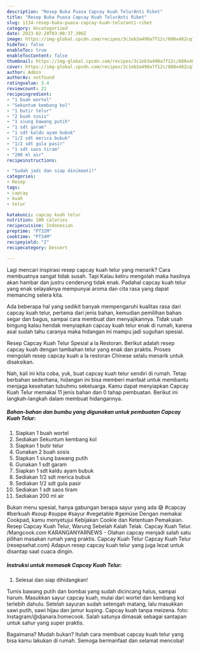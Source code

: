 ```yaml
---
description: "Resep Buka Puasa Capcay Kuah TelurAnti Ribet"
title: "Resep Buka Puasa Capcay Kuah TelurAnti Ribet"
slug: 1134-resep-buka-puasa-capcay-kuah-teluranti-ribet
category: Uncategorized
date: 2023-02-20T03:00:37.396Z
image: https://img-global.cpcdn.com/recipes/3c1eb3a490a7f12c/680x482cq70/capcay-kuah-telur-foto-resep-utama.jpg
hideToc: false
enableToc: true
enableTocContent: false
thumbnail: https://img-global.cpcdn.com/recipes/3c1eb3a490a7f12c/680x482cq70/capcay-kuah-telur-foto-resep-utama.jpg
cover: https://img-global.cpcdn.com/recipes/3c1eb3a490a7f12c/680x482cq70/capcay-kuah-telur-foto-resep-utama.jpg
author: Admin
authorAv: notfound
ratingvalue: 3.4
reviewcount: 21
recipeingredient:
- "1 buah wortel"
- "Sekuntum kembang kol"
- "1 butir telur"
- "2 buah sosis"
- "1 siung bawang putih"
- "1 sdt garam"
- "1 sdt kaldu ayam bubuk"
- "1/2 sdt merica bubuk"
- "1/2 sdt gula pasir"
- "1 sdt saos tiram"
- "200 ml air"
recipeinstructions:

- "Sudah jadi dan siap dinikmati!"
categories:
- Resep
tags:
- capcay
- kuah
- telur

katakunci: capcay kuah telur 
nutrition: 100 calories
recipecuisine: Indonesian
preptime: "PT32M"
cooktime: "PT34M"
recipeyield: "2"
recipecategory: Dessert

---
```



Lagi mencari inspirasi resep capcay kuah telur yang menarik? Cara membuatnya sangat tidak susah. Tapi Kalau keliru mengolah maka hasilnya akan hambar dan justru cenderung tidak enak. Padahal capcay kuah telur yang enak selayaknya mempunyai aroma dan cita rasa yang dapat memancing selera kita.


Ada beberapa hal yang sedikit banyak mempengaruhi kualitas rasa dari capcay kuah telur, pertama dari jenis bahan, kemudian pemilihan bahan segar dan bagus, sampai cara membuat dan menyajikannya. Tidak usah bingung kalau hendak menyiapkan capcay kuah telur enak di rumah, karena asal sudah tahu caranya maka hidangan ini mampu jadi suguhan spesial.

Resep Capcay Kuah Telur Spesial a la Restoran. Berikut adalah resep capcay kuah dengan tambahan telur yang enak dan praktis. Proses mengolah resep capcay kuah a la restoran Chinese selalu menarik untuk disaksikan.


Nah, kali ini kita coba, yuk, buat capcay kuah telur sendiri di rumah. Tetap berbahan sederhana, hidangan ini bisa memberi manfaat untuk membantu menjaga kesehatan tubuhmu sekeluarga. Kamu dapat menyiapkan Capcay Kuah Telur memakai 11 jenis bahan dan 0 tahap pembuatan. Berikut ini langkah-langkah dalam membuat hidangannya.

<!--inarticleads1-->

##### Bahan-bahan dan bumbu yang digunakan untuk pembuatan Capcay Kuah Telur:

1. Siapkan 1 buah wortel
1. Sediakan Sekuntum kembang kol
1. Siapkan 1 butir telur
1. Gunakan 2 buah sosis
1. Siapkan 1 siung bawang putih
1. Gunakan 1 sdt garam
1. Siapkan 1 sdt kaldu ayam bubuk
1. Sediakan 1/2 sdt merica bubuk
1. Sediakan 1/2 sdt gula pasir
1. Sediakan 1 sdt saos tiram
1. Sediakan 200 ml air


Bukan menu spesial, hanya gabungan berapa sayur yang ada 😅 #capcay #berkuah #soup #suppe #sayur #vegetable #gemüse Dengan memakai Cookpad, kamu menyetujui Kebijakan Cookie dan Ketentuan Pemakaian. Resep Capcay Kuah Telur, Warung Sebelah Kalah Telak. Capcay Kuah Telur. /Mangcook.com KARANGANYARNEWS - Olahan capcay menjadi salah satu pilihan masakan rumah yang praktis. Capcay Kuah Telur Capcay Kuah Telur (resepsehat.com) Adapun resep capcay kuah telur yang juga lezat untuk disantap saat cuaca dingin. 

<!--inarticleads2-->

##### Instruksi untuk memasak Capcay Kuah Telur:


1. Selesai dan siap dihidangkan!

Tumis bawang putih dan bombai yang sudah dicincang halus, sampai harum. Masukkan sayur capcay kuah, mulai dari wortel dan kembang kol terlebih dahulu. Setelah sayuran sudah setengah matang, lalu masukkan sawi putih, sawi hijau dan jamur kuping. Capcay kuah tanpa meizena. foto: Instagram/@djanara.homecook. Salah satunya dimasak sebagai santapan untuk sahur yang super praktis. 

Bagaimana? Mudah bukan? Itulah cara membuat capcay kuah telur yang bisa kamu lakukan di rumah. Semoga bermanfaat dan selamat mencoba!
